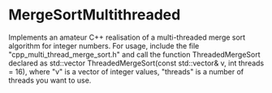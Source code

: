 # MergeSortMultithreaded
Implements an amateur C++ realisation of a multi-threaded merge sort algorithm for integer numbers. For usage, include the file "cpp_multi_thread_merge_sort.h" and call the function ThreadedMergeSort declared as std::vector<int> ThreadedMergeSort(const std::vector<int>& v, int threads = 16), where "v" is a vector of integer values, "threads" is a number of threads you want to use.
